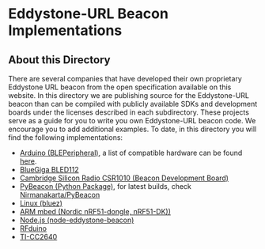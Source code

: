 # Eddystone-URL Beacon Implementations

## About this Directory

There are several companies that have developed their own proprietary Eddystone URL beacon from the open 
specification available on this website. In this directory we are publishing source for the
Eddystone-URL beacon than can be compiled with publicly available SDKs and development boards
under the licenses described in each subdirectory. These projects serve as a guide for you to
write you own Eddystone-URL beacon code. We encourage you to add additional examples.
To date, in this directory you will find the following implementations:

* [Arduino (BLEPeripheral)](https://github.com/sandeepmistry/arduino-BLEPeripheral/blob/master/examples/Eddystone/EddystoneURL/EddystoneURL.ino), a list of compatible hardware can be found [here](https://github.com/sandeepmistry/arduino-BLEPeripheral#compatible-hardware).
* [BlueGiga BLED112](BlueGiga-BLED112)
* [Cambridge Silicon Radio CSR1010 (Beacon Development Board)](CSR-1010)
* [PyBeacon (Python Package)](PyBeacon), for latest builds, check [Nirmanakarta/PyBeacon](https://github.com/nirmankarta/PyBeacon)
* [Linux (bluez)](linux)
* [ARM mbed (Nordic nRF51-dongle, nRF51-DK))](mbed_EddystoneURL_Beacon)
* [Node.js (node-eddystone-beacon)](https://github.com/don/node-eddystone-beacon)
* [RFduino](RFduino)
* [TI-CC2640](TI-CC2640)